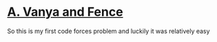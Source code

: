 # [A. Vanya and Fence](https://codeforces.com/contest/677/problem/A#)

So this is my first code forces problem and luckily it was relatively easy

